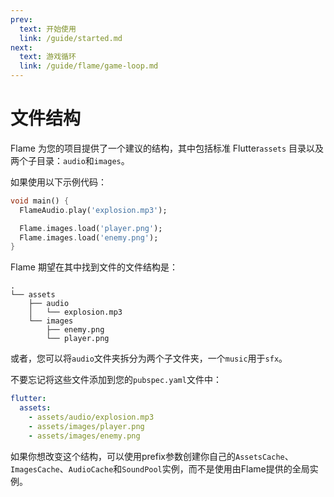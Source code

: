 ```yaml
---
prev:
  text: 开始使用
  link: /guide/started.md
next:
  text: 游戏循环
  link: /guide/flame/game-loop.md
---
```


# 文件结构

Flame 为您的项目提供了一个建议的结构，其中包括标准 Flutter`assets` 目录以及两个子目录：`audio`和`images`。

如果使用以下示例代码：

```dart
void main() {
  FlameAudio.play('explosion.mp3');

  Flame.images.load('player.png');
  Flame.images.load('enemy.png');
}
```

Flame 期望在其中找到文件的文件结构是：

```text
.
└── assets
    ├── audio
    │   └── explosion.mp3
    └── images
        ├── enemy.png
        └── player.png
```

或者，您可以将`audio`文件夹拆分为两个子文件夹，一个`music`用于`sfx`。

不要忘记将这些文件添加到您的`pubspec.yaml`文件中：

```yaml
flutter:
  assets:
    - assets/audio/explosion.mp3
    - assets/images/player.png
    - assets/images/enemy.png
```

如果你想改变这个结构，可以使用prefix参数创建你自己的`AssetsCache`、 `ImagesCache`、`AudioCache`和`SoundPool`实例，而不是使用由Flame提供的全局实例。

